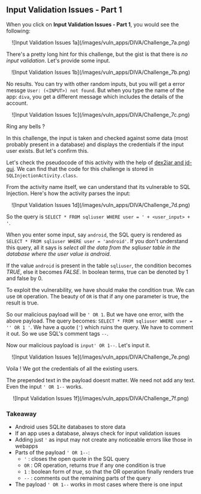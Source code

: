 ## Input Validation Issues - Part 1

When you click on  **Input Validation Issues - Part 1**, you would see the following:

<center>![Input Validation Issues 1a](/images/vuln_apps/DIVA/Challenge_7a.png)</center>

There's a pretty long hint for this challenge, but the gist is that there is *no input validation*. Let's provide some input.

<center>![Input Validation Issues 1b](/images/vuln_apps/DIVA/Challenge_7b.png)</center>

No results. You can try with other random inputs, but you will get a error messge `User: (<INPUT>) not found`. But when you type the name of the app: `diva`, you get a different message which includes the details of the account.

<center>![Input Validation Issues 1c](/images/vuln_apps/DIVA/Challenge_7c.png)</center>

Ring any bells ?

In this challenge, the input is taken and checked against some data (most probably present in a database) and displays the credentials if the input user exists. But let's confirm this.

Let's check the pseudocode of this activity with the help of [dex2jar and jd-gui](/Training/DIVA/02_Hardcoding_Issues.md). We can find that the code for this challenge is stored in `SQLInjectionActivity.class`.

From the activity name itself, we can understand that its vulnerable to SQL Injection. Here's how the activity parses the input:

<center>![Input Validation Issues 1d](/images/vuln_apps/DIVA/Challenge_7d.png)</center>

So the query is `SELECT * FROM sqliuser WHERE user = ' + <user_input> + '`.

When you enter some input, say `android`, the SQL query is rendered as `SELECT * FROM sqliuser WHERE user = 'android'`. If you don't understand this query, all it says is *select all the data from the sqliuser table in the database where the user value is android*.

If the value `android` is present in the table `sqliuser`, the condition becomes *TRUE*, else it becomes *FALSE*. In boolean terms, true can be denoted by 1 and false by 0.

To exploit the vulnerability, we have should make the condition true. We can use `OR` operation. The beauty of `OR` is that if any one parameter is true, the result is true.

So our malicious payload will be `' OR 1`. But we have one error, with the above payload. The query becomes: `SELECT * FROM sqliuser WHERE user = '' OR 1 '`. We have a quote (`'`) which ruins the query. We have to comment it out. So we use SQL's comment tags `--`.

Now our malicious payload is `input' OR 1--`. Let's input it.

<center>![Input Validation Issues 1e](/images/vuln_apps/DIVA/Challenge_7e.png)</center>

Voila ! We got the credentials of all the existing users.

The prepended text in the payload doesnt matter. We need not add any text. Even the input `' OR 1--` works.

<center>![Input Validation Issues 1f](/images/vuln_apps/DIVA/Challenge_7f.png)</center>

### Takeaway

- Android uses SQLite databases to store data
- If an app uses a database, always check for input validation issues
- Adding just `'` as input may not create any noticeable errors like those in webapps
- Parts of the payload `' OR 1--`:
  - `'` : closes the open quote in the SQL query
  - `OR` : OR operation, returns *true* if any one condition is true
  - `1` : boolean form of *true*, so that the OR operation finally renders true
  - `--` : comments out the remaining parts of the query
- The payload `' OR 1--` works in most cases where there is one input
